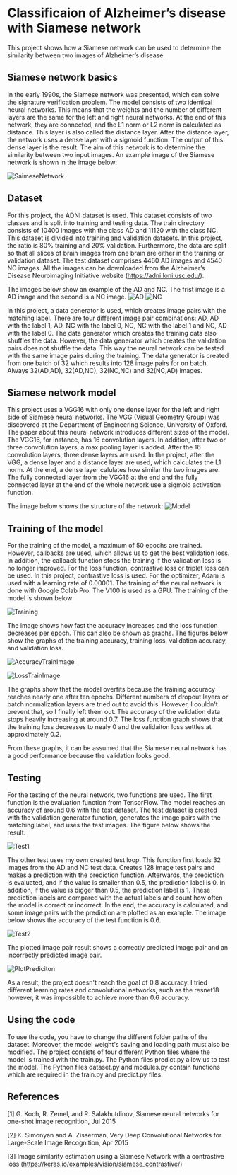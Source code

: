 # Classificaion of Alzheimer’s disease with Siamese network

This project shows how a Siamese network can be used to determine the similarity between two images of Alzheimer’s disease. 

## Siamese network basics

In the early 1990s, the Siamese network was presented, which can solve the signature verification problem. The model consists of two identical neural networks. This means that the weights and the number of different layers are the same for the left and right neural networks. At the end of this network, they are connected, and the L1 norm or L2 norm is calculated as distance. This layer is also called the distance layer. After the distance layer, the network uses a dense layer with a sigmoid function. The output of this dense layer is the result. The aim of this network is to determine the similarity between two input images.
An example image of the Siamese network is shown in the image below:

![SaimeseNetwork](https://github.com/UQpfister/PatternAnalysis-2023/blob/topic-recognition/recognition/DanielPfisterSiameseNetwork/Images/SaimeseNetwork.PNG)


## Dataset

For this project, the ADNI dataset is used. This dataset consists of two classes and is split into training and testing data. The train directory consists of 10400 images with the class AD and 11120 with the class NC. This dataset is divided into training and validation datasets. In this project, the ratio is 80% training and 20% validation. Furthermore, the data are split so that all slices of brain images from one brain are either in the training or validation dataset. The test dataset comprises 4460 AD images and 4540 NC images. All the images can be downloaded from the Alzheimer’s Disease Neuroimaging Initiative website (https://adni.loni.usc.edu/).


The images below show an example of the AD and NC. The frist image is a AD image and the second is a NC image.
![AD](https://github.com/UQpfister/PatternAnalysis-2023/blob/topic-recognition/recognition/DanielPfisterSiameseNetwork/Images/AD.jpeg)
![NC](https://github.com/UQpfister/PatternAnalysis-2023/blob/topic-recognition/recognition/DanielPfisterSiameseNetwork/Images/NC.jpeg)

In this project, a data generator is used, which creates image pairs with the matching label. There are four different image pair combinations: AD, AD with the label 1, AD, NC with the label 0, NC, NC with the label 1 and NC, AD with the label 0. The data generator which creates the training data also shuffles the data. However, the data generator which creates the validation pairs does not shuffle the data. This way the neural network can be tested with the same image pairs during the training. The data generator is created from one batch of 32 which results into 128 image pairs for on batch. Always 32(AD,AD), 32(AD,NC), 32(NC,NC) and 32(NC,AD) images.


## Siamese network model

This project uses a VGG16 with only one dense layer for the left and right side of Siamese neural networks. The VGG (Visual Geometry Group) was discovered at the Department of Engineering Science, University of Oxford. The paper about this neural network introduces different sizes of the model. The VGG16, for instance, has 16 convolution layers. In addition, after two or three convolution layers, a max pooling layer is added. After the 16 convolution layers, three dense layers are used. 
In the project, after the VGG, a dense layer and a distance layer are used, which calculates the L1 norm. At the end, a dense layer calulates how similar the two images are. The fully connected layer from the VGG16 at the end and the fully connected layer at the end of the whole network use a sigmoid activation function.

The image below shows the structure of the network:
![Model](https://github.com/UQpfister/PatternAnalysis-2023/blob/topic-recognition/recognition/DanielPfisterSiameseNetwork/Images/Model.PNG)


## Training of the model

For the training of the model, a maximum of 50 epochs are trained. However, callbacks are used, which allows us to get the best validation loss. In addition, the callback function stops the training if the validation loss is no longer improved. For the loss function, contrastive loss or triplet loss can be used. In this project, contrastive loss is used. For the optimizer, Adam is used with a learning rate of 0.00001. The training of the neural network is done with Google Colab Pro. The V100 is used as a GPU.
The training of the model is shown below:

![Training](https://github.com/UQpfister/PatternAnalysis-2023/blob/topic-recognition/recognition/DanielPfisterSiameseNetwork/Images/Training.PNG)

The image shows how fast the accuracy increases and the loss function decreases per epoch. This can also be shown as graphs. The figures below show the graphs of the training accuracy, training loss, validation accuracy, and validation loss.

![AccuracyTrainImage](https://github.com/UQpfister/PatternAnalysis-2023/blob/topic-recognition/recognition/DanielPfisterSiameseNetwork/Images/AccuracyTrainImage.png)

![LossTrainImage](https://github.com/UQpfister/PatternAnalysis-2023/blob/topic-recognition/recognition/DanielPfisterSiameseNetwork/Images/LossTrainImage.png)

The graphs show that the model overfits because the training accuracy reaches nearly one after ten epochs. Different numbers of dropout layers or batch normalization layers are tried out to avoid this. However, I couldn't prevent that, so I finally left them out.
The accuracy of the validation data stops heavily increasing at around 0.7. The loss function graph shows that the training loss decreases to nealy 0 and the validaiton loss settles at approximately 0.2.

From these graphs, it can be assumed that the Siamese neural network has a good performance because the validation looks good.

## Testing

For the testing of the neural network, two functions are used. The first function is the evaluation function from TensorFlow. The model reaches an accuracy of around 0.6 with the test dataset. The test dataset is created with the validation generator function, generates the image pairs with the matching label, and uses the test images.
The figure below shows the result.

![Test1](https://github.com/UQpfister/PatternAnalysis-2023/blob/topic-recognition/recognition/DanielPfisterSiameseNetwork/Images/Test1.PNG)

The other test uses my own created test loop. This function first loads 32 images from the AD and NC test data. Creates 128 image test pairs and makes a prediction with the prediction function. Afterwards, the prediction is evaluated, and if the value is smaller than 0.5, the prediction label is 0. In addition, if the value is bigger than 0.5, the prediction label is 1. These prediction labels are compared with the actual labels and count how often the model is correct or incorrect. In the end, the accuracy is calculated, and some image pairs with the prediction are plotted as an example. The image below shows the accuracy of the test function is 0.6.

![Test2](https://github.com/UQpfister/PatternAnalysis-2023/blob/topic-recognition/recognition/DanielPfisterSiameseNetwork/Images/Test2.PNG)

The plotted image pair result shows a correctly predicted image pair and an incorrectly predicted image pair.

![PlotPrediciton](https://github.com/UQpfister/PatternAnalysis-2023/blob/topic-recognition/recognition/DanielPfisterSiameseNetwork/Images/PlotPrediciton.PNG)

As a result, the project doesn't reach the goal of 0.8 accuracy. I tried different learning rates and convolutional networks, such as the resnet18 however, it was impossible to achieve more than 0.6 accuracy.


## Using the code

To use the code, you have to change the different folder paths of the dataset. Moreover, the model weight's saving and loading path must also be modified. The project consists of four different Python files where the model is trained with the train.py. The Python files predict.py allow us to test the model. The Python files dataset.py and modules.py contain functions which are required in the train.py and predict.py files.

## References
[1] G. Koch, R. Zemel, and R. Salakhutdinov, Siamese neural networks for one-shot image recognition, Jul 2015

[2] K. Simonyan and A. Zisserman, Very Deep Convolutional Networks for Large-Scale Image Recognition, Apr 2015

[3] Image similarity estimation using a Siamese Network with a contrastive loss (https://keras.io/examples/vision/siamese_contrastive/)

